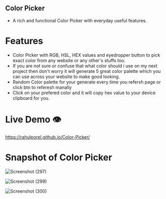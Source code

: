 ## Color Picker
- A rich and functional Color Picker with everyday useful features.

# Features
- Color Picker with RGB, HSL, HEX values and eyedropper button to pick exact color from any website or any other's stuffs too.
- If you are not sure or confuse that what color should i use on my next project then don't worry it will generate 5 great color palette which you can use across your website to make good 
  looking. 
- Random Color palette for your generate every time you refersh page or click btn to referesh manally
- Click on your prefered color and it will copy hex value to your device clipboard for you.

# Live Demo 👁️
https://rahulporel.github.io/Color-Picker/

# Snapshot of Color Picker

![Screenshot (297)](https://github.com/RahulPorel/Password-Generator/assets/98636266/9f2a784b-10f7-4514-aaf8-13854d5c519b)

![Screenshot (299)](https://github.com/RahulPorel/Password-Generator/assets/98636266/615f47ae-ea26-44e0-b599-b6543dbbaeeb)

![Screenshot (300)](https://github.com/RahulPorel/Password-Generator/assets/98636266/73c4e420-765f-47db-87fc-52eaad8e57c0)
